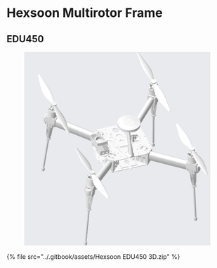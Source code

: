 # Hexsoon Multirotor Frame

## EDU450

<figure><img src="../.gitbook/assets/EDU450 3D.jpg" alt=""><figcaption></figcaption></figure>

{% file src="../.gitbook/assets/Hexsoon EDU450 3D.zip" %}
